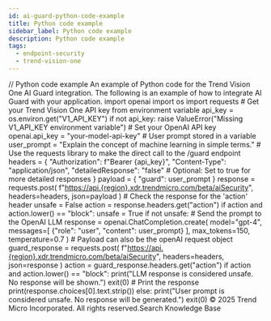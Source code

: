 ```yaml
---
id: ai-guard-python-code-example
title: Python code example
sidebar_label: Python code example
description: Python code example
tags:
  - endpoint-security
  - trend-vision-one
---
```


/*<![CDATA[*/ $('#title').html($('meta[name=map-description]').attr('content')); /*]]>*/ Python code example An example of Python code for the Trend Vision One AI Guard integration. The following is an example of how to integrate AI Guard with your application. import openai import os import requests # Get your Trend Vision One API key from environment variable api_key = os.environ.get("V1_API_KEY") if not api_key: raise ValueError("Missing V1_API_KEY environment variable") # Set your OpenAI API key openai.api_key = "your-model-api-key" # User prompt stored in a variable user_prompt = "Explain the concept of machine learning in simple terms." # Use the requests library to make the direct call to the /guard endpoint headers = { "Authorization": f"Bearer {api_key}", "Content-Type": "application/json", "detailedResponse": "false" # Optional: Set to true for more detailed responses } payload = { "guard": user_prompt } response = requests.post( f"<https://api.{region}.xdr.trendmicro.com/beta/aiSecurity>", headers=headers, json=payload ) # Check the response for the 'action' header unsafe = False action = response.headers.get("action") if action and action.lower() == "block": unsafe = True if not unsafe: # Send the prompt to the OpenAI LLM response = openai.ChatCompletion.create( model="gpt-4", messages=[ {"role": "user", "content": user_prompt} ], max_tokens=150, temperature=0.7 ) # Payload can also be the openAI request object guard_response = requests.post( f"<https://api.{region}.xdr.trendmicro.com/beta/aiSecurity>", headers=headers, json=response ) action = guard_response.headers.get("action") if action and action.lower() == "block": print("LLM response is considered unsafe. No response will be shown.") exit(0) # Print the response print(response.choices[0].text.strip()) else: print("User prompt is considered unsafe. No response will be generated.") exit(0) © 2025 Trend Micro Incorporated. All rights reserved.Search Knowledge Base